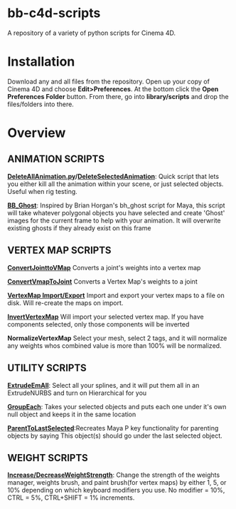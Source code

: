 # bb-c4d-scripts
A repository of a variety of python scripts for Cinema 4D.

# Installation
Download any and all files from the repository. Open up your copy of Cinema 4D and choose **Edit>Preferences**. At the bottom click the **Open Preferences Folder** button. From there, go into **library/scripts** and drop the files/folders into there. 

# Overview

## ANIMATION SCRIPTS
**[DeleteAllAnimation.py](https://www.dropbox.com/scl/fi/1bdjzbscanbpq8r6tc20d/DeleteAllAnim.mp4?rlkey=u86m30bmzgjqequ1eapf6dpju&dl=0)/[DeleteSelectedAnimation](https://www.dropbox.com/scl/fi/el5cxyohmg12voa2ec7v8/DeleteSelAnim.mp4?rlkey=to6srdwhc51ffcgu034bjb2bp&dl=0)**: Quick script that lets you either kill all the animation within your scene, or just selected objects. Useful when rig testing.

**[BB_Ghost](https://www.dropbox.com/scl/fi/46rxv3ap5juike78v1tvp/bb_ghost.mp4?rlkey=d8la9iczwp5cbn0qrbufszig8&dl=0)**: Inspired by Brian Horgan's bh_ghost script for Maya, this script will take whatever polygonal objects you have selected and create 'Ghost' images for the current frame to help with your animation. It will overwrite existing ghosts if they already exist on this frame

## VERTEX MAP SCRIPTS
**[ConvertJointtoVMap](https://www.dropbox.com/scl/fi/cliarvk3fx9wazpib87ak/jointToVMap.mp4?rlkey=3fdnn414o3h7sgtccj96exftr&dl=0)** Converts a joint's weights into a vertex map

**[ConvertVmapToJoint](https://www.dropbox.com/scl/fi/xkndon49xn92i2k26sotf/VMapToJoint.mp4?rlkey=utv1qld8ha7touox8xy95bksl&dl=0)** Converts a Vertex Map's weights to a joint

**[VertexMap Import/Export](https://www.dropbox.com/scl/fi/02buqfl3bs2uutkv2u2n5/ImportExportVmaps.mp4?rlkey=r9l61o83dgt4g6kuusla6bkm0&dl=0)** Import and export your vertex maps to a file on disk. Will re-create the maps on import. 

**[InvertVertexMap](https://www.dropbox.com/scl/fi/yjbnokk1ve93537yasa8h/InvertVMap.mp4?rlkey=0z1idocnyzaofk8hwm7tb1i9l&dl=0)** Will import your selected vertex map. If you have components selected, only those components will be inverted

**NormalizeVertexMap** Select your mesh, select 2 tags, and it will normalize any weights whos combined value is more than 100% will be normalized.

## UTILITY SCRIPTS
**[ExtrudeEmAll](https://www.dropbox.com/scl/fi/ia6gyc88k5f0c6rqt5va1/ExtrudeEmAll.mp4?rlkey=rnpeoq5mxgwip2fa1trhuifay&dl=0)**: Select all your splines, and it will put them all in an ExtrudeNURBS and turn on Hierarchical for you

**[GroupEach](https://www.dropbox.com/scl/fi/ejsowy5px6puwpqo2n9g4/GroupEach.mp4?rlkey=jb4sv1zovufi7muyjh7h2rpfr&dl=0)**: Takes your selected objects and puts each one under it's own null object and keeps it in the same location

**[ParentToLastSelected](https://www.dropbox.com/scl/fi/nbmbf3yztagwj5o80vcar/ParentToLast.mp4?rlkey=wnrl3a1hgcr6lz2aamkt7689r&dl=0)**:Recreates Maya P key functionality for parenting objects by saying This object(s) should go under the last selected object. 

## WEIGHT SCRIPTS

**[Increase/DecreaseWeightStrength](https://www.dropbox.com/scl/fi/c9ghx6wn82qvsnbuh4xtc/StrengthScripts.mp4?rlkey=s2ttve0vioffc3vzn1peqbca9&dl=0)**: Change the strength of the weights manager, weights brush, and paint brush(for vertex maps) by either 1, 5, or 10% depending on which keyboard modifiers you use. No modifier = 10%, CTRL = 5%, CTRL+SHIFT = 1% increments.



